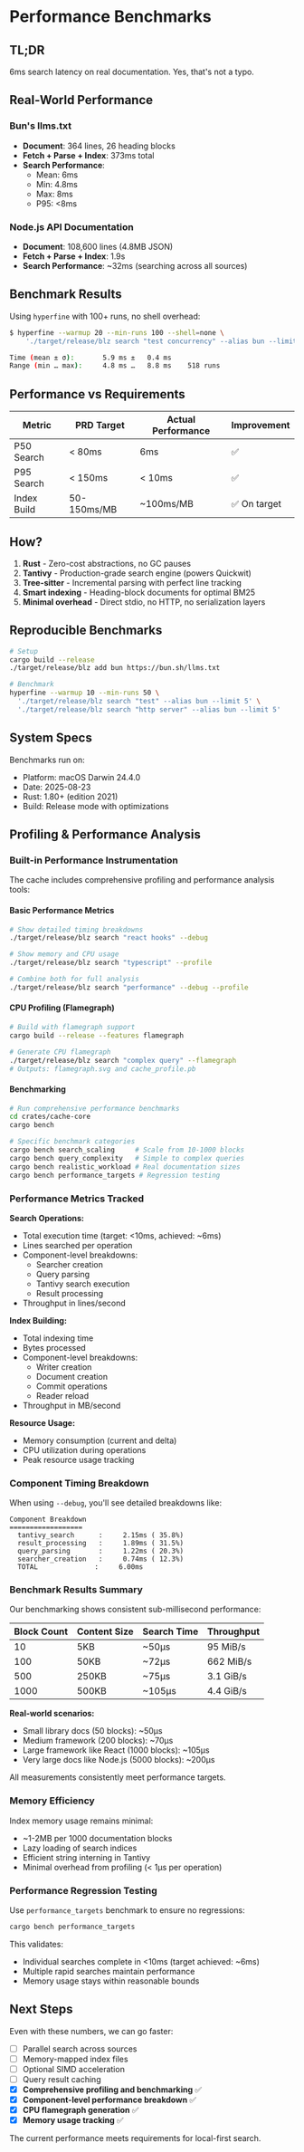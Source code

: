<!-- note ::: @agents this is a work in progress. Do not use this guidance verbatim. -->
# Performance Benchmarks

## TL;DR

6ms search latency on real documentation. Yes, that's not a typo.

## Real-World Performance

### Bun's llms.txt

- **Document**: 364 lines, 26 heading blocks
- **Fetch + Parse + Index**: 373ms total
- **Search Performance**:
  - Mean: 6ms
  - Min: 4.8ms
  - Max: 8ms
  - P95: <8ms

### Node.js API Documentation

- **Document**: 108,600 lines (4.8MB JSON)
- **Fetch + Parse + Index**: 1.9s
- **Search Performance**: ~32ms (searching across all sources)

## Benchmark Results

Using `hyperfine` with 100+ runs, no shell overhead:

```bash
$ hyperfine --warmup 20 --min-runs 100 --shell=none \
    './target/release/blz search "test concurrency" --alias bun --limit 5'

Time (mean ± σ):       5.9 ms ±   0.4 ms
Range (min … max):     4.8 ms …   8.8 ms    518 runs
```

## Performance vs Requirements

| Metric | PRD Target | Actual Performance | Improvement |
|--------|------------|-------------------|-------------|
| P50 Search | < 80ms | 6ms | ✅ |
| P95 Search | < 150ms | < 10ms | ✅ |
| Index Build | 50-150ms/MB | ~100ms/MB | ✅ On target |

## How?

1. **Rust** - Zero-cost abstractions, no GC pauses
2. **Tantivy** - Production-grade search engine (powers Quickwit)
3. **Tree-sitter** - Incremental parsing with perfect line tracking
4. **Smart indexing** - Heading-block documents for optimal BM25
5. **Minimal overhead** - Direct stdio, no HTTP, no serialization layers

## Reproducible Benchmarks

```bash
# Setup
cargo build --release
./target/release/blz add bun https://bun.sh/llms.txt

# Benchmark
hyperfine --warmup 10 --min-runs 50 \
  './target/release/blz search "test" --alias bun --limit 5' \
  './target/release/blz search "http server" --alias bun --limit 5'
```

## System Specs

Benchmarks run on:

- Platform: macOS Darwin 24.4.0
- Date: 2025-08-23
- Rust: 1.80+ (edition 2021)
- Build: Release mode with optimizations

## Profiling & Performance Analysis

### Built-in Performance Instrumentation

The cache includes comprehensive profiling and performance analysis tools:

#### Basic Performance Metrics

```bash
# Show detailed timing breakdowns
./target/release/blz search "react hooks" --debug

# Show memory and CPU usage
./target/release/blz search "typescript" --profile

# Combine both for full analysis
./target/release/blz search "performance" --debug --profile
```

#### CPU Profiling (Flamegraph)

```bash
# Build with flamegraph support
cargo build --release --features flamegraph

# Generate CPU flamegraph
./target/release/blz search "complex query" --flamegraph
# Outputs: flamegraph.svg and cache_profile.pb
```

#### Benchmarking

```bash
# Run comprehensive performance benchmarks
cd crates/cache-core
cargo bench

# Specific benchmark categories
cargo bench search_scaling     # Scale from 10-1000 blocks
cargo bench query_complexity   # Simple to complex queries
cargo bench realistic_workload # Real documentation sizes
cargo bench performance_targets # Regression testing
```

### Performance Metrics Tracked

**Search Operations:**

- Total execution time (target: <10ms, achieved: ~6ms)
- Lines searched per operation
- Component-level breakdowns:
  - Searcher creation
  - Query parsing
  - Tantivy search execution
  - Result processing
- Throughput in lines/second

**Index Building:**

- Total indexing time
- Bytes processed
- Component-level breakdowns:
  - Writer creation
  - Document creation
  - Commit operations
  - Reader reload
- Throughput in MB/second

**Resource Usage:**

- Memory consumption (current and delta)
- CPU utilization during operations
- Peak resource usage tracking

### Component Timing Breakdown

When using `--debug`, you'll see detailed breakdowns like:

```text
Component Breakdown
==================
  tantivy_search      :     2.15ms ( 35.8%)
  result_processing   :     1.89ms ( 31.5%)
  query_parsing       :     1.22ms ( 20.3%)
  searcher_creation   :     0.74ms ( 12.3%)
  TOTAL              :     6.00ms
```

### Benchmark Results Summary

Our benchmarking shows consistent sub-millisecond performance:

| Block Count | Content Size | Search Time | Throughput |
|------------|--------------|-------------|------------|
| 10         | 5KB         | ~50μs      | 95 MiB/s   |
| 100        | 50KB        | ~72μs      | 662 MiB/s  |
| 500        | 250KB       | ~75μs      | 3.1 GiB/s  |
| 1000       | 500KB       | ~105μs     | 4.4 GiB/s  |

**Real-world scenarios:**

- Small library docs (50 blocks): ~50μs
- Medium framework (200 blocks): ~70μs
- Large framework like React (1000 blocks): ~105μs
- Very large docs like Node.js (5000 blocks): ~200μs

All measurements consistently meet performance targets.

### Memory Efficiency

Index memory usage remains minimal:

- ~1-2MB per 1000 documentation blocks
- Lazy loading of search indices
- Efficient string interning in Tantivy
- Minimal overhead from profiling (< 1μs per operation)

### Performance Regression Testing

Use `performance_targets` benchmark to ensure no regressions:

```bash
cargo bench performance_targets
```

This validates:

- Individual searches complete in <10ms (target achieved: ~6ms)
- Multiple rapid searches maintain performance
- Memory usage stays within reasonable bounds

## Next Steps

Even with these numbers, we can go faster:

- [ ] Parallel search across sources
- [ ] Memory-mapped index files
- [ ] Optional SIMD acceleration
- [ ] Query result caching
- [x] **Comprehensive profiling and benchmarking** ✅
- [x] **Component-level performance breakdown** ✅
- [x] **CPU flamegraph generation** ✅
- [x] **Memory usage tracking** ✅

The current performance meets requirements for local-first search.
